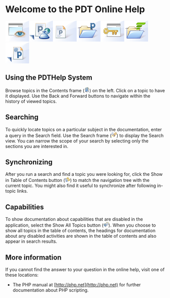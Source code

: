 # Welcome to the PDT Online Help

<!--context:pdt_user_guide-->

![view_wiz.gif](images/view_wiz.gif "view_wiz.gif")![php2wsdl_wiz.gif](images/php2wsdl_wiz.gif "php2wsdl_wiz.gif")![newpfile_wiz.gif](images/newpfile_wiz.gif "newpfile_wiz.gif")![newphpprj_wiz.gif](images/newphpprj_wiz.gif "newphpprj_wiz.gif")![license_key_wiz.gif](images/license_key_wiz.gif "license_key_wiz.gif")![framework_project_wiz.gif](images/framework_project_wiz.gif "framework_project_wiz.gif")![export_phpdoc_wiz.gif](images/export_phpdoc_wiz.gif "export_phpdoc_wiz.gif")

## Using the PDTHelp System

Browse topics in the Contents frame (![contents_view.gif](images/contents_view.gif "contents_view.gif")) on the left. Click on a topic to have it displayed. Use the Back and Forward buttons to navigate within the history of viewed topics.

## Searching

To quickly locate topics on a particular subject in the documentation, enter a query in the Search field. Use the Search frame (![search_results_view.gif](images/search_results_view.gif "search_results_view.gif")) to display the Search view. You can narrow the scope of your search by selecting only the sections you are interested in.

## Synchronizing

After you run a search and find a topic you were looking for, click the Show in Table of Contents button (![e_synch_toc_nav.gif](images/e_synch_toc_nav.gif "e_synch_toc_nav.gif")) to match the navigation tree with the current topic. You might also find it useful to synchronize after following in-topic links.

## Capabilities

To show documentation about capabilities that are disabled in the application, select the Show All Topics button (![e_show_all.gif](images/e_show_all.gif "e_show_all.gif")). When you choose to show all topics in the table of contents, the headings for documentation about any disabled activities are shown in the table of contents and also appear in search results.

## More information

If you cannot find the answer to your question in the online help, visit one of these locations:

 * The PHP manual at [http://php.net](http://php.net) for further documentation about PHP scripting.

